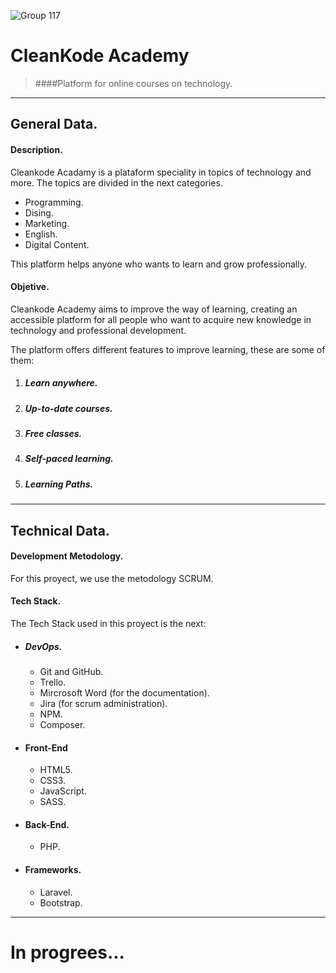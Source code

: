![Group 117](https://github.com/pakosanchez27/CleanKodeAcademy/assets/81460472/21b5a884-4f1c-4cb3-8cd6-ace5654acaf1)
# CleanKode Academy


>####Platform for online courses on technology.
****
## General Data.

#### Description. 

Cleankode Acadamy is a plataform speciality in topics of technology and more.
The topics are divided in the next categories.
* Programming.
* Dising.
* Marketing.
* English.
* Digital Content.

This platform helps anyone who wants to learn and grow professionally.

#### Objetive.

Cleankode Academy aims to improve the way of learning, creating an accessible platform for all people who want to acquire new knowledge in technology and professional development.

The platform offers different features to improve learning, these are some of them:

1. #####  Learn anywhere.
2. ##### Up-to-date courses. 
3. ##### Free classes. 
4. ##### Self-paced learning.
5. ##### Learning Paths.

***
## Technical Data.

#### Development Metodology. 

For this proyect, we use the metodology SCRUM.

#### Tech Stack.

The Tech Stack used in this proyect is the next: 

* ##### DevOps. 
    * Git and GitHub.
    * Trello.
    * Mircrosoft Word (for the documentation).
    * Jira (for scrum administration).
    * NPM.
    * Composer.

* #### Front-End
    * HTML5.
    * CSS3.
    * JavaScript.
    * SASS.

* #### Back-End. 
    * PHP. 

* #### Frameworks.
    * Laravel.
    * Bootstrap.    

**** 

# In progrees...
